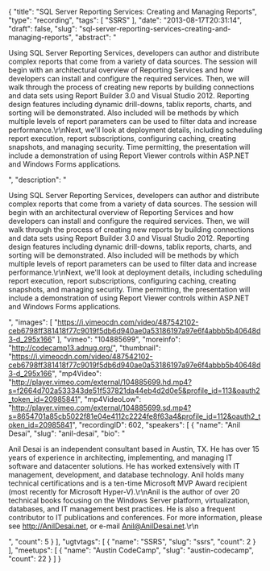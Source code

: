 {
  "title": "SQL Server Reporting Services: Creating and Managing Reports",
  "type": "recording",
  "tags": [
    "SSRS"
  ],
  "date": "2013-08-17T20:31:14",
  "draft": false,
  "slug": "sql-server-reporting-services-creating-and-managing-reports",
  "abstract": "<p>Using SQL Server Reporting Services, developers can author and distribute complex reports that come from a variety of data sources. The session will begin with an architectural overview of Reporting Services and how developers can install and configure the required services. Then, we will walk through the process of creating new reports by building connections and data sets using Report Builder 3.0 and Visual Studio 2012. Reporting design features including dynamic drill-downs, tablix reports, charts, and sorting will be demonstrated. Also included will be methods by which multiple levels of report parameters can be used to filter data and increase performance.\r\nNext, we'll look at deployment details, including scheduling report execution, report subscriptions, configuring caching, creating snapshots, and managing security. Time permitting, the presentation will include a demonstration of using Report Viewer controls within ASP.NET and Windows Forms applications.</p>",
  "description": "<p>Using SQL Server Reporting Services, developers can author and distribute complex reports that come from a variety of data sources. The session will begin with an architectural overview of Reporting Services and how developers can install and configure the required services. Then, we will walk through the process of creating new reports by building connections and data sets using Report Builder 3.0 and Visual Studio 2012. Reporting design features including dynamic drill-downs, tablix reports, charts, and sorting will be demonstrated. Also included will be methods by which multiple levels of report parameters can be used to filter data and increase performance.\r\nNext, we'll look at deployment details, including scheduling report execution, report subscriptions, configuring caching, creating snapshots, and managing security. Time permitting, the presentation will include a demonstration of using Report Viewer controls within ASP.NET and Windows Forms applications.</p>",
  "images": [
    "https://i.vimeocdn.com/video/487542102-ceb6798ff381418f77c9019f5db6d940ae0a53186197a97e6f4abbb5b40648d3-d_295x166"
  ],
  "vimeo": "104885699",
  "moreinfo": "http://codecamp13.adnug.org/",
  "thumbnail": "https://i.vimeocdn.com/video/487542102-ceb6798ff381418f77c9019f5db6d940ae0a53186197a97e6f4abbb5b40648d3-d_295x166",
  "mp4Video": "http://player.vimeo.com/external/104885699.hd.mp4?s=f2664d702a533343de51f537821da44eb4d2d0e5&profile_id=113&oauth2_token_id=20985841",
  "mp4VideoLow": "http://player.vimeo.com/external/104885699.sd.mp4?s=8654701a85cb5022f81e04e4112c2224fe8f63a4&profile_id=112&oauth2_token_id=20985841",
  "recordingID": 602,
  "speakers": [
    {
      "name": "Anil Desai",
      "slug": "anil-desai",
      "bio": "<p>Anil Desai is an independent consultant based in Austin, TX. He has over 15 years of experience in architecting, implementing, and managing IT software and datacenter solutions. He has worked extensively with IT management, development, and database technology. Anil holds many technical certifications and is a ten-time Microsoft MVP Award recipient (most recently for Microsoft Hyper-V).\r\nAnil is the author of over 20 technical books focusing on the Windows Server platform, virtualization, databases, and IT management best practices. He is also a frequent contributor to IT publications and conferences. For more information, please see http://AnilDesai.net, or e-mail Anil@AnilDesai.net.\r\n </p>",
      "count": 5
    }
  ],
  "ugtvtags": [
    {
      "name": "SSRS",
      "slug": "ssrs",
      "count": 2
    }
  ],
  "meetups": [
    {
      "name": "Austin CodeCamp",
      "slug": "austin-codecamp",
      "count": 22
    }
  ]
}